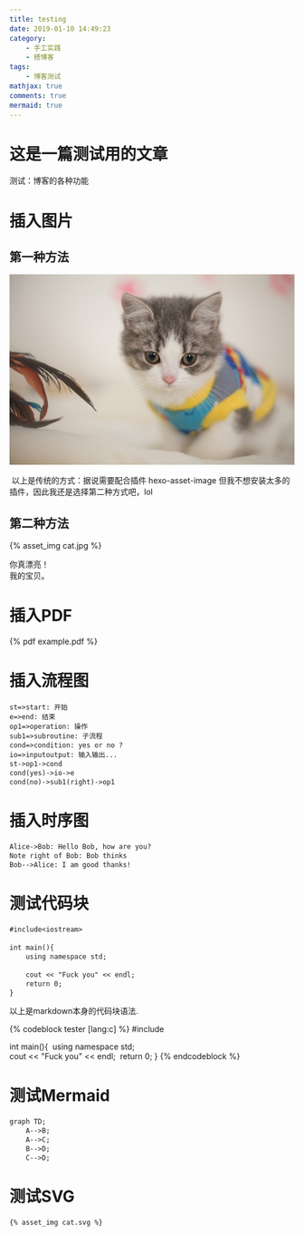 ```yaml
---
title: testing
date: 2019-01-10 14:49:23
category:
    - 手工实践
    - 搭博客
tags:
    - 博客测试
mathjax: true
comments: true
mermaid: true
---
```


# 这是一篇测试用的文章

测试：博客的各种功能

<!-- more -->

# 插入图片

## 第一种方法

![cat](testing/cat.jpg)

​	以上是传统的方式：据说需要配合插件 hexo-asset-image
​	但我不想安装太多的插件，因此我还是选择第二种方式吧，lol

## 第二种方法


{% asset_img cat.jpg %}

你真漂亮！  
我的宝贝。

# 插入PDF

{% pdf example.pdf %}

# 插入流程图

```flow
st=>start: 开始
e=>end: 结束
op1=>operation: 操作
sub1=>subroutine: 子流程
cond=>condition: yes or no ?
io=>inputoutput: 输入输出...
st->op1->cond
cond(yes)->io->e
cond(no)->sub1(right)->op1
```

# 插入时序图

```sequence
Alice->Bob: Hello Bob, how are you?
Note right of Bob: Bob thinks
Bob-->Alice: I am good thanks!
```

# 测试代码块

```
#include<iostream>

int main(){
	using namespace std;
	
	cout << "Fuck you" << endl;
	return 0;
}
```

以上是markdown本身的代码块语法.

{% codeblock tester [lang:c] %}
#include<iostream>

int main(){
​	using namespace std;
​	
​	cout << "Fuck you" << endl;
​	return 0;
}
{% endcodeblock %}

# 测试Mermaid

```mermaid
graph TD;
    A-->B;
    A-->C;
    B-->D;
    C-->D;
```

# 测试SVG

```
{% asset_img cat.svg %}
```

